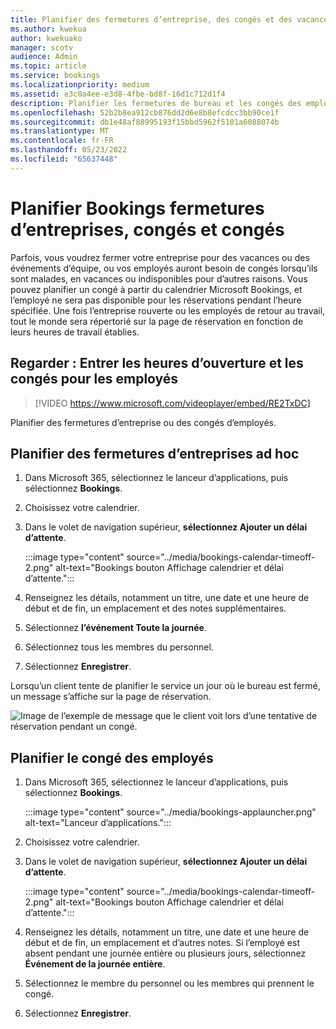 ```yaml
---
title: Planifier des fermetures d’entreprise, des congés et des vacances
ms.author: kwekua
author: kwekuako
manager: scotv
audience: Admin
ms.topic: article
ms.service: bookings
ms.localizationpriority: medium
ms.assetid: e3c0a4ee-e3d8-4fbe-bd8f-16d1c712d1f4
description: Planifier les fermetures de bureau et les congés des employés du calendrier Bookings afin que les employés soient marqués comme indisponibles pour les réservations aux heures spécifiées.
ms.openlocfilehash: 52b2b8ea912cb876dd2d6e8b8efcdcc3bb90ce1f
ms.sourcegitcommit: db1e48af88995193f15bbd5962f5101a6088074b
ms.translationtype: MT
ms.contentlocale: fr-FR
ms.lasthandoff: 05/23/2022
ms.locfileid: "65637448"
---
```

# <a name="schedule-bookings-business-closures-time-off-and-vacation-time"></a>Planifier Bookings fermetures d’entreprises, congés et congés

Parfois, vous voudrez fermer votre entreprise pour des vacances ou des événements d’équipe, ou vos employés auront besoin de congés lorsqu’ils sont malades, en vacances ou indisponibles pour d’autres raisons. Vous pouvez planifier un congé à partir du calendrier Microsoft Bookings, et l’employé ne sera pas disponible pour les réservations pendant l’heure spécifiée. Une fois l’entreprise rouverte ou les employés de retour au travail, tout le monde sera répertorié sur la page de réservation en fonction de leurs heures de travail établies.

## <a name="watch-enter-business-hours-and-time-off-for-employees"></a>Regarder : Entrer les heures d’ouverture et les congés pour les employés

> [!VIDEO https://www.microsoft.com/videoplayer/embed/RE2TxDC]

Planifier des fermetures d’entreprise ou des congés d’employés.

## <a name="schedule-ad-hoc-business-closures"></a>Planifier des fermetures d’entreprises ad hoc

1. Dans Microsoft 365, sélectionnez le lanceur d’applications, puis sélectionnez **Bookings**.

1. Choisissez votre calendrier. 

1. Dans le volet de navigation supérieur, **sélectionnez Ajouter un délai d’attente**.

   :::image type="content" source="../media/bookings-calendar-timeoff-2.png" alt-text="Bookings bouton Affichage calendrier et délai d’attente.":::

1. Renseignez les détails, notamment un titre, une date et une heure de début et de fin, un emplacement et des notes supplémentaires.

1. Sélectionnez **l’événement Toute la journée**.

1. Sélectionnez tous les membres du personnel.

1. Sélectionnez **Enregistrer**.

Lorsqu’un client tente de planifier le service un jour où le bureau est fermé, un message s’affiche sur la page de réservation.

   ![Image de l’exemple de message que le client voit lors d’une tentative de réservation pendant un congé.](../media/bookings-timeoff-message.png)

## <a name="schedule-employee-time-off"></a>Planifier le congé des employés

1. Dans Microsoft 365, sélectionnez le lanceur d’applications, puis sélectionnez **Bookings**.

   :::image type="content" source="../media/bookings-applauncher.png" alt-text="Lanceur d’applications.":::

1. Choisissez votre calendrier.

1. Dans le volet de navigation supérieur, **sélectionnez Ajouter un délai d’attente**.

   :::image type="content" source="../media/bookings-calendar-timeoff-2.png" alt-text="Bookings bouton Affichage calendrier et délai d’attente.":::

1. Renseignez les détails, notamment un titre, une date et une heure de début et de fin, un emplacement et d’autres notes. Si l’employé est absent pendant une journée entière ou plusieurs jours, sélectionnez **Événement de la journée entière**.

1. Sélectionnez le membre du personnel ou les membres qui prennent le congé.

1. Sélectionnez **Enregistrer**.
